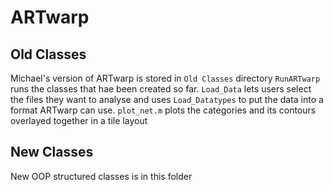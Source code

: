 # ARTwarp 

## Old Classes
Michael's version of ARTwarp is stored in `Old Classes` directory
`RunARTwarp` runs the classes that hae been created so far.
`Load_Data` lets users select the files they want to analyse and uses `Load_Datatypes` to put the data into a format ARTwarp can use.
`plot_net.m` plots the categories and its contours overlayed together in a tile layout

## New Classes
New OOP structured classes is in this folder